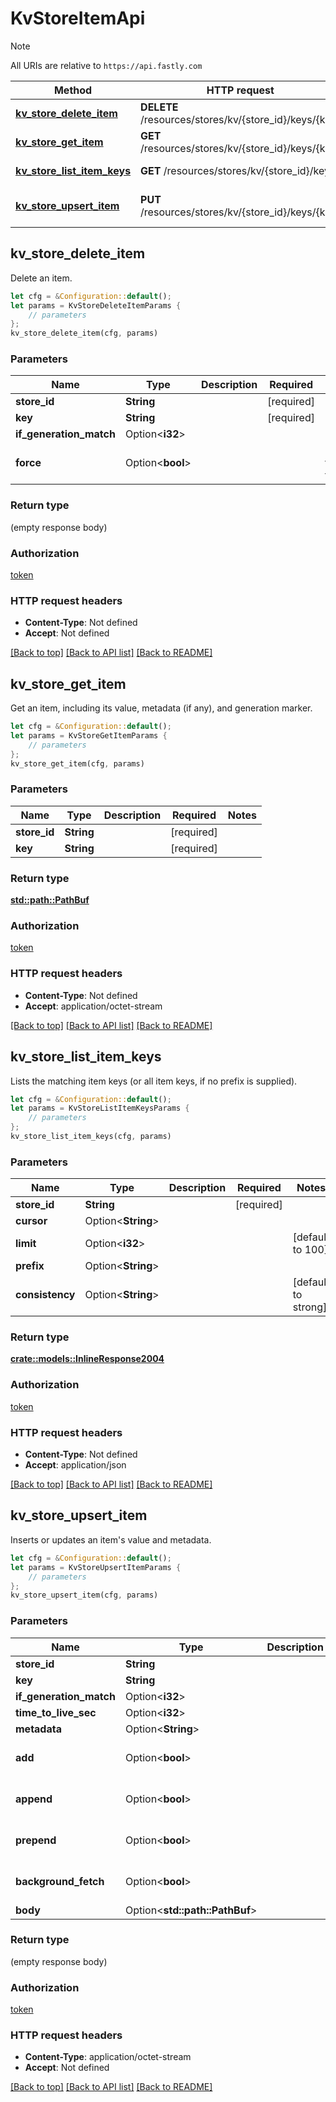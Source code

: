 # KvStoreItemApi

> [!NOTE]
> All URIs are relative to `https://api.fastly.com`

Method | HTTP request | Description
------ | ------------ | -----------
[**kv_store_delete_item**](KvStoreItemApi.md#kv_store_delete_item) | **DELETE** /resources/stores/kv/{store_id}/keys/{key} | Delete an item.
[**kv_store_get_item**](KvStoreItemApi.md#kv_store_get_item) | **GET** /resources/stores/kv/{store_id}/keys/{key} | Get an item.
[**kv_store_list_item_keys**](KvStoreItemApi.md#kv_store_list_item_keys) | **GET** /resources/stores/kv/{store_id}/keys | List item keys.
[**kv_store_upsert_item**](KvStoreItemApi.md#kv_store_upsert_item) | **PUT** /resources/stores/kv/{store_id}/keys/{key} | Insert or update an item.



## kv_store_delete_item

Delete an item.

```rust
let cfg = &Configuration::default();
let params = KvStoreDeleteItemParams {
    // parameters
};
kv_store_delete_item(cfg, params)
```

### Parameters


Name | Type | Description  | Required | Notes
------------- | ------------- | ------------- | ------------- | -------------
**store_id** | **String** |  | [required] |
**key** | **String** |  | [required] |
**if_generation_match** | Option\<**i32**> |  |  |
**force** | Option\<**bool**> |  |  |[default to false]

### Return type

 (empty response body)

### Authorization

[token](../README.md#token)

### HTTP request headers

- **Content-Type**: Not defined
- **Accept**: Not defined

[[Back to top]](#) [[Back to API list]](../README.md#documentation-for-api-endpoints) [[Back to README]](../README.md)


## kv_store_get_item

Get an item, including its value, metadata (if any), and generation marker.

```rust
let cfg = &Configuration::default();
let params = KvStoreGetItemParams {
    // parameters
};
kv_store_get_item(cfg, params)
```

### Parameters


Name | Type | Description  | Required | Notes
------------- | ------------- | ------------- | ------------- | -------------
**store_id** | **String** |  | [required] |
**key** | **String** |  | [required] |

### Return type

[**std::path::PathBuf**](StdpathPathBuf.md)

### Authorization

[token](../README.md#token)

### HTTP request headers

- **Content-Type**: Not defined
- **Accept**: application/octet-stream

[[Back to top]](#) [[Back to API list]](../README.md#documentation-for-api-endpoints) [[Back to README]](../README.md)


## kv_store_list_item_keys

Lists the matching item keys (or all item keys, if no prefix is supplied).

```rust
let cfg = &Configuration::default();
let params = KvStoreListItemKeysParams {
    // parameters
};
kv_store_list_item_keys(cfg, params)
```

### Parameters


Name | Type | Description  | Required | Notes
------------- | ------------- | ------------- | ------------- | -------------
**store_id** | **String** |  | [required] |
**cursor** | Option\<**String**> |  |  |
**limit** | Option\<**i32**> |  |  |[default to 100]
**prefix** | Option\<**String**> |  |  |
**consistency** | Option\<**String**> |  |  |[default to strong]

### Return type

[**crate::models::InlineResponse2004**](InlineResponse2004.md)

### Authorization

[token](../README.md#token)

### HTTP request headers

- **Content-Type**: Not defined
- **Accept**: application/json

[[Back to top]](#) [[Back to API list]](../README.md#documentation-for-api-endpoints) [[Back to README]](../README.md)


## kv_store_upsert_item

Inserts or updates an item's value and metadata.

```rust
let cfg = &Configuration::default();
let params = KvStoreUpsertItemParams {
    // parameters
};
kv_store_upsert_item(cfg, params)
```

### Parameters


Name | Type | Description  | Required | Notes
------------- | ------------- | ------------- | ------------- | -------------
**store_id** | **String** |  | [required] |
**key** | **String** |  | [required] |
**if_generation_match** | Option\<**i32**> |  |  |
**time_to_live_sec** | Option\<**i32**> |  |  |
**metadata** | Option\<**String**> |  |  |
**add** | Option\<**bool**> |  |  |[default to false]
**append** | Option\<**bool**> |  |  |[default to false]
**prepend** | Option\<**bool**> |  |  |[default to false]
**background_fetch** | Option\<**bool**> |  |  |[default to false]
**body** | Option\<**std::path::PathBuf**> |  |  |

### Return type

 (empty response body)

### Authorization

[token](../README.md#token)

### HTTP request headers

- **Content-Type**: application/octet-stream
- **Accept**: Not defined

[[Back to top]](#) [[Back to API list]](../README.md#documentation-for-api-endpoints) [[Back to README]](../README.md)

